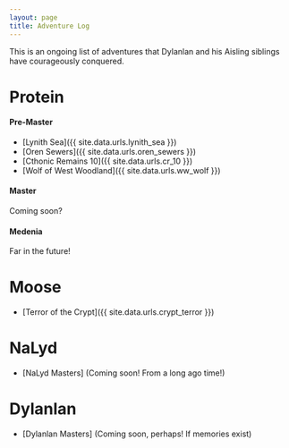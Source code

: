 ```yaml
---
layout: page
title: Adventure Log
---
```


This is an ongoing list of adventures that Dylanlan and his Aisling siblings have courageously conquered.


# Protein

#### Pre-Master
- [Lynith Sea]({{ site.data.urls.lynith_sea }})
- [Oren Sewers]({{ site.data.urls.oren_sewers }})
- [Cthonic Remains 10]({{ site.data.urls.cr_10 }})
- [Wolf of West Woodland]({{ site.data.urls.ww_wolf }})


#### Master

Coming soon?

#### Medenia

Far in the future!

# Moose
- [Terror of the Crypt]({{ site.data.urls.crypt_terror }})


# NaLyd

- [NaLyd Masters] (Coming soon! From a long ago time!)


# Dylanlan

- [Dylanlan Masters] (Coming soon, perhaps! If memories exist)


